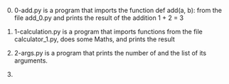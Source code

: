 0. 0-add.py is a program that imports the function def add(a, b): from the file add_0.py
   and prints the result of the addition 1 + 2 = 3

1. 1-calculation.py is a program that imports functions from the file calculator_1.py,
   does some Maths, and prints the result

2. 2-args.py is a program that prints the number of and the list of its arguments.

3.
